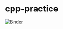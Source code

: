 # cpp-practice
[![Binder](https://mybinder.org/badge_logo.svg)](https://mybinder.org/v2/gh/iwtba4188/cpp-practice/HEAD)
